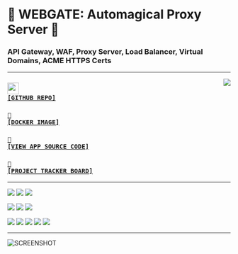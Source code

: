 # 📡 WEBGATE: Automagical Proxy Server 📡
### API Gateway, WAF, Proxy Server, Load Balancer, Virtual Domains, ACME HTTPS Certs

---

<a href='https://github.com/cogsmith/webgate'><img src='https://github-readme-stats.vercel.app/api/pin/?username=cogsmith&repo=webgate' align='right'></a>

### <code><a href='https://github.com/cogsmith/webgate'><img src='https://github.githubassets.com/images/icons/emoji/octocat.png' width='26'> [GITHUB REPO]</a></code>

### <code><a href='https://hub.docker.com/r/cogsmith/webgate'>🐳 [DOCKER IMAGE]</a></code>

### <code><a href='https://github.com/cogsmith/webgate/blob/main/app.js'>🧾 [VIEW APP SOURCE CODE]</a></code>

### <code><a href='https://github.com/cogsmith/webgate/projects/2'>📅 [PROJECT TRACKER BOARD]</a></code>

---

<!-- [![](http://img)](http://github.com) -->


[![](https://shields.io/github/package-json/v/cogsmith/webgate?label=codebase)](http://github.com)
[![](https://shields.io/github/last-commit/cogsmith/webgate)](http://github.com)
[![](https://github.com/cogsmith/webgate/actions/workflows/DEVKING_CHECK.yml/badge.svg)](http://github.com)

[![](https://shields.io/github/v/release/cogsmith/webgate?label=latest+release)](http://github.com)
[![](https://shields.io/github/release-date/cogsmith/webgate?color=blue)](http://github.com)
[![](https://shields.io/github/commits-since/cogsmith/webgate/latest)](http://github.com)
<!-- [![](https://shields.io/github/commit-activity/m/cogsmith/webgate)](http://github.com) -->

[![](https://shields.io/github/license/cogsmith/webgate?color=lightgray)](http://github.com)
[![](https://shields.io/github/languages/code-size/cogsmith/webgate)](http://github.com)
[![](https://shields.io/github/repo-size/cogsmith/webgate)](http://github.com)
[![](https://shields.io/docker/image-size/cogsmith/webgate?sort=date&label=docker+size)](http://github.com)
[![](https://shields.io/github/issues-raw/cogsmith/webgate)](http://github.com)

---

![SCREENSHOT](SCREENSHOT.PNG)